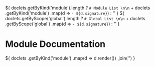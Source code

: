 ${
  doclets.getByKind('module').length
    ? `# Module List \n\n` + doclets
      .getByKind('module')
      .map(d => `- ${d.signature}`)
    : ''
}
${
  doclets.getByScope('global').length
    ? `# Global List \n\n` + doclets
      .getByScope('global')
      .map(d => `- ${d.signature}`)
    : ''
}
# Module Documentation

${
  doclets
    .getByKind('module')
    .map(d => d.render())
    .join('')
}
